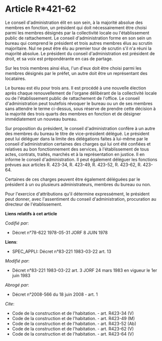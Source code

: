 # Article R*421-62

Le conseil d'administration élit en son sein, à la majorité absolue des membres en fonction, un président qui doit
nécessairement être choisi parmi les membres désignés par la collectivité locale ou l'établissement public de rattachement.
Le conseil d'administration forme en son sein un bureau qui comprend le président et trois autres membres élus au scrutin
majoritaire. Nul ne peut être élu au premier tour de scrutin s'il n'a réuni la majorité absolue. Le président du conseil
d'administration est président de droit, et sa voix est prépondérante en cas de partage. 

Sur les trois membres ainsi élus, l'un d'eux doit être choisi parmi les membres désignés par le préfet, un autre doit être un
représentant des locataires. 

Le bureau est élu pour trois ans. Il est procédé à une nouvelle élection après chaque renouvellement de l'organe délibérant
de la collectivité locale ou de l'établissement public de rattachement de l'office. Le conseil d'administration peut
toutefois révoquer le bureau ou un de ses membres sans attendre le terme ci-dessus, sous réserve de prendre cette décision à
la majorité des trois quarts des membres en fonction et de désigner immédiatement un nouveau bureau. 

Sur proposition du président, le conseil d'administration confère à un autre des membres du bureau le titre de vice-président
délégué. Le président peut lui déléguer dans la limite des délégations faites à lui-même par le conseil d'administration
certaines des charges qui lui ont été confiées et relatives au bon fonctionnement des services, à l'établissement de tous
actes, contrats, traités, marchés et à la représentation en justice. Il en informe le conseil d'administration. Il peut
également déléguer les fonctions prévues aux articles R. 423-34, R. 423-49, R. 423-52, R. 423-62, 
R. 423-64. 

Certaines de ces charges peuvent être également déléguées par le président à un ou plusieurs administrateurs, membres du
bureau ou non. 

Pour l'exercice d'attributions qu'il détermine expressément, le président peut donner, avec l'assentiment du conseil
d'administration, procuration au directeur de l'établissement.

**Liens relatifs à cet article**

_Codifié par_:

  - Décret n°78-622 1978-05-31 JORF 8 JUIN 1978

**Liens**:

  - SPEC_APPLI: Décret n°83-221 1983-03-22 art. 13

_Modifié par_:

  - Décret n°83-221 1983-03-22 art. 3 JORF 24 mars 1983 en vigueur le 1er juin 1983

_Abrogé par_:

  - Décret n°2008-566 du 18 juin 2008 - art. 1

_Cite_:

  - Code de la construction et de l'habitation. - art. R423-34 (V)
  - Code de la construction et de l'habitation. - art. R423-49 (M)
  - Code de la construction et de l'habitation. - art. R423-52 (Ab)
  - Code de la construction et de l'habitation. - art. R423-62 (V)
  - Code de la construction et de l'habitation. - art. R423-64 (V)
